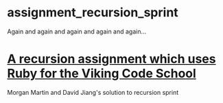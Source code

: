 # assignment_recursion_sprint
Again and again and again and again and again...

[A recursion assignment which uses Ruby for the Viking Code School](http://www.vikingcodeschool.com)
=======
Morgan Martin and David Jiang's solution to recursion sprint

